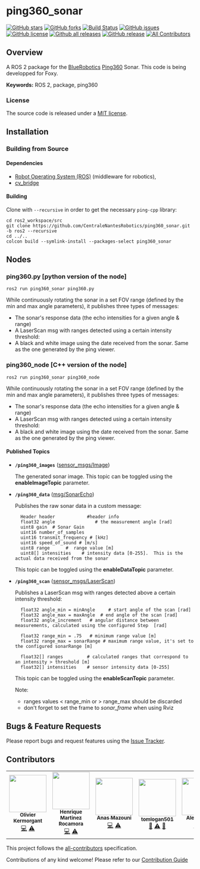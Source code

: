 # ping360_sonar
[![GitHub stars](https://img.shields.io/github/stars/CentraleNantesRobotics/ping360_sonar.svg?style=social&label=Star&maxAge=2592000)](https://GitHub.com/CentraleNantesRobotics/ping360_sonar/stargazers/)
[![GitHub forks](https://img.shields.io/github/forks/CentraleNantesRobotics/ping360_sonar.svg?style=social&label=Fork&maxAge=2592000)](https://GitHub.com/CentraleNantesRobotics/ping360_sonar/network/)
[![Build Status](https://github.com/CentraleNantesRobotics/ping360_sonar/workflows/ROS%20CI/badge.svg)](https://GitHub.com/CentraleNantesRobotics/ping360_sonar/)
[![GitHub issues](https://img.shields.io/github/issues/CentraleNantesRobotics/ping360_sonar.svg)](https://GitHub.com/CentraleNantesRobotics/ping360_sonar/issues/)
[![GitHub license](https://img.shields.io/github/license/CentraleNantesRobotics/ping360_sonar.svg)](https://github.com/CentraleNantesRobotics/ping360_sonar/blob/master/LICENSE)
[![Github all releases](https://img.shields.io/github/downloads/CentraleNantesRobotics/ping360_sonar/total.svg)](https://GitHub.com/CentraleNantesRobotics/ping360_sonar/releases/)
[![GitHub release](https://img.shields.io/github/release/CentraleNantesRobotics/ping360_sonar.svg)](https://GitHub.com/CentraleNantesRobotics/ping360_sonar/releases/)
[![All Contributors](https://img.shields.io/badge/all_contributors-1-orange.svg?style=flat-square)](#contributors-)
## Overview

A ROS 2 package for the [BlueRobotics] [Ping360] Sonar. This code is being developped for Foxy.

**Keywords:** ROS 2, package, ping360

### License

The source code is released under a [MIT license](LICENSE).

## Installation

<!--### Download the latest release

Get the latest stable release [here](https://github.com/CentraleNantesRobotics/ping360_sonar/releases/latest).-->

### Building from Source

#### Dependencies

- [Robot Operating System (ROS)](http://wiki.ros.org) (middleware for robotics),
- [cv_bridge]

#### Building

Clone with `--recursive` in order to get the necessary `ping-cpp` library:

	cd ros2_workspace/src
	git clone https://github.com/CentraleNantesRobotics/ping360_sonar.git -b ros2 --recursive
	cd ../..
	colcon build --symlink-install --packages-select ping360_sonar

	
## Nodes

### ping360.py [python version of the node]

	ros2 run ping360_sonar ping360.py

While continuously rotating the sonar in a set FOV range (defined by the min and max angle parameters), it publishes three types of messages:
- The sonar's response data (the echo intensities for a given angle & range)
- A LaserScan msg with ranges detected using a certain intensity threshold:
- A black and white image using the date received from the sonar. Same as the one generated by the ping viewer.

### ping360_node [C++ version of the node]

	ros2 run ping360_sonar ping360_node

While continuously rotating the sonar in a set FOV range (defined by the min and max angle parameters), it publishes three types of messages:
- The sonar's response data (the echo intensities for a given angle & range)
- A LaserScan msg with ranges detected using a certain intensity threshold:
- A black and white image using the date received from the sonar. Same as the one generated by the ping viewer.


#### Published Topics 

* **`/ping360_images`** ([sensor_msgs/Image])

	The generated sonar image. 
	This topic can be toggled using the **enableImageTopic** parameter.

* **`/ping360_data`** ([msg/SonarEcho])

	Publishes the raw sonar data in a custom message:
	
		Header header            #header info
		float32 angle               # the measurement angle [rad]
		uint8 gain  # Sonar Gain
		uint16 number_of_samples 
		uint16 transmit_frequency # [kHz]
		uint16 speed_of_sound # [m/s]
		uint8 range      #  range value [m]
		uint8[] intensities    # intensity data [0-255].  This is the actual data received from the sonar
	
	This topic can be toggled using the **enableDataTopic** parameter.

* **`/ping360_scan`** ([sensor_msgs/LaserScan])

	Publishes a LaserScan msg with ranges detected above a certain intensity threshold:

		float32 angle_min = minAngle     # start angle of the scan [rad]
		float32 angle_max = maxAngle  # end angle of the scan [rad]
		float32 angle_increment   # angular distance between measurements, calculated using the configured Step  [rad]

		float32 range_min = .75   # minimum range value [m]
		float32 range_max = sonarRange # maximum range value, it's set to the configured sonarRange [m]

		float32[] ranges         # calculated ranges that correspond to an intensity > threshold [m] 
		float32[] intensities    # sensor intensity data [0-255]

	This topic can be toggled using the **enableScanTopic** parameter.

	Note: 
	- ranges values < range_min or > range_max should be discarded
	- don't forget to set the frame to *sonar_frame* when using Rviz

## Bugs & Feature Requests

Please report bugs and request features using the [Issue Tracker](https://github.com/CentraleNantesRobotics/ping360_sonar/issues).


[ROS]: http://www.ros.org
[BlueRobotics]: http://bluerobotics.com
[cv_bridge]: http://wiki.ros.org/cv_bridge
[sensor_msgs/Image]: http://docs.ros.org/melodic/api/sensor_msgs/html/msg/Image.html
[Ping360]: https://bluerobotics.com/store/sensors-sonars-cameras/sonar/ping360-sonar-r1-rp/
[msg/SonarEcho]: /msg/SonarEcho.msg
[sensor_msgs/LaserScan]: http://docs.ros.org/melodic/api/sensor_msgs/html/msg/LaserScan.html

## Contributors

<!-- ALL-CONTRIBUTORS-LIST:START - Do not remove or modify this section -->
<!-- prettier-ignore-start -->
<!-- markdownlint-disable -->
<table>
  <tr>
	  <td align="center"><a href="https://github.com/oKermorgant"><img src="https://avatars.githubusercontent.com/u/1633173?v=4" width="100px;" alt=""/><br /><sub><b>Olivier Kermorgant</b></sub></a><br /><a href="https://github.com/CentraleNantesRobotics/ping360_sonar/commits?author=oKermorgant" title="Code">💻</a> <a href="https://github.com/CentraleNantesRobotics/ping360_sonar/commits?author=oKermorgant" title="Tests">⚠️</a></td>
    <td align="center"><a href="https://github.com/Hameck"><img src="https://avatars2.githubusercontent.com/u/14954732?v=4" width="100px;" alt=""/><br /><sub><b>Henrique Martinez Rocamora</b></sub></a><br /><a href="https://github.com/CentraleNantesRobotics/ping360_sonar/commits?author=Hameck" title="Code">💻</a> <a href="https://github.com/CentraleNantesRobotics/ping360_sonar/commits?author=Hameck" title="Tests">⚠️</a></td>
    <td align="center"><a href="https://stormix.co"><img src="https://avatars2.githubusercontent.com/u/18377687?v=4" width="100px;" alt=""/><br /><sub><b>Anas Mazouni</b></sub></a><br /><a href="https://github.com/CentraleNantesRobotics/ping360_sonar/commits?author=Stormiix" title="Code">💻</a> <a href="https://github.com/CentraleNantesRobotics/ping360_sonar/commits?author=Stormiix" title="Tests">⚠️</a></td>
    <td align="center"><a href="https://github.com/tomlogan501"><img src="https://avatars3.githubusercontent.com/u/56969577?v=4" width="100px;" alt=""/><br /><sub><b>tomlogan501</b></sub></a><br /><a href="#ideas-tomlogan501" title="Ideas, Planning, & Feedback">🤔</a> <a href="https://github.com/CentraleNantesRobotics/ping360_sonar/commits?author=tomlogan501" title="Tests">⚠️</a> <a href="https://github.com/CentraleNantesRobotics/ping360_sonar/issues?q=author%3Atomlogan501" title="Bug reports">🐛</a></td>
	  <td align="center"><a href="https://github.com/AlexisFetet/"><img src="https://avatars.githubusercontent.com/u/94527511?v=4" width="100px;" alt=""/><br /><sub><b>Alexis Fetet</b></sub></a><br /><a href="https://github.com/CentraleNantesRobotics/ping360_sonar/commits?author=AlexisFetet" title="Code">💻</a> <a href="https://github.com/CentraleNantesRobotics/ping360_sonar/commits?author=AlexisFetet" title="Tests">⚠️</a></td>
	  <td align="center"><a href="https://github.com/Foukoo"><img src="https://avatars.githubusercontent.com/u/59455485?v=4" width="100px;" alt=""/><br /><sub><b>Jonathan Delacoux</b></sub></a><br /><a href="https://github.com/CentraleNantesRobotics/ping360_sonar/commits?author=Foukoo" title="Code">💻</a> <a href="https://github.com/CentraleNantesRobotics/ping360_sonar/commits?author=Foukoo" title="Tests">⚠️</a></td>
  </tr>
</table>

<!-- markdownlint-enable -->
<!-- prettier-ignore-end -->
<!-- ALL-CONTRIBUTORS-LIST:END -->

This project follows the [all-contributors](https://github.com/all-contributors/all-contributors) specification. 

Contributions of any kind welcome! Please refer to our [Contribution Guide](CONTRIBUTING.md)

